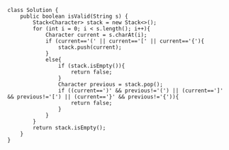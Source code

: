     class Solution {
        public boolean isValid(String s) {
            Stack<Character> stack = new Stack<>();
            for (int i = 0; i < s.length(); i++){
                Character current = s.charAt(i);
                if (current=='(' || current=='[' || current=='{'){
                    stack.push(current);
                }
                else{
                    if (stack.isEmpty()){
                        return false;
                    }
                    Character previous = stack.pop();
                    if ((current==')' && previous!='(') || (current==']' && previous!='[') || (current=='}' && previous!='{')){
                        return false;
                    }
                }
            }
            return stack.isEmpty();
        }
    }